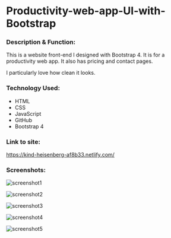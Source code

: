 # Productivity-web-app-UI-with-Bootstrap

<h3>Description & Function:</h3>
This is a website front-end I designed with Bootstrap 4. It is for a productivity web app.
It also has pricing and contact pages.

I particularly love how clean it looks.

<h3>Technology Used:</h3>

- HTML
- CSS
- JavaScript
- GitHub
- Bootstrap 4

<h3>Link to site:</h3>

https://kind-heisenberg-af8b33.netlify.com/

<h3>Screenshots:</h3>

![screenshot1](https://user-images.githubusercontent.com/40691059/75192370-62856480-5754-11ea-95c6-90902ca32a99.PNG)

![screenshot2](https://user-images.githubusercontent.com/40691059/75192390-6a450900-5754-11ea-803a-87e620d677b7.PNG)

![screenshot3](https://user-images.githubusercontent.com/40691059/75192401-70d38080-5754-11ea-80df-3eb937f1c68e.PNG)

![screenshot4](https://user-images.githubusercontent.com/40691059/75192415-77fa8e80-5754-11ea-87be-91c82f304dc1.PNG)

![screenshot5](https://user-images.githubusercontent.com/40691059/75192435-83e65080-5754-11ea-9165-c49fcdd9323c.PNG)


